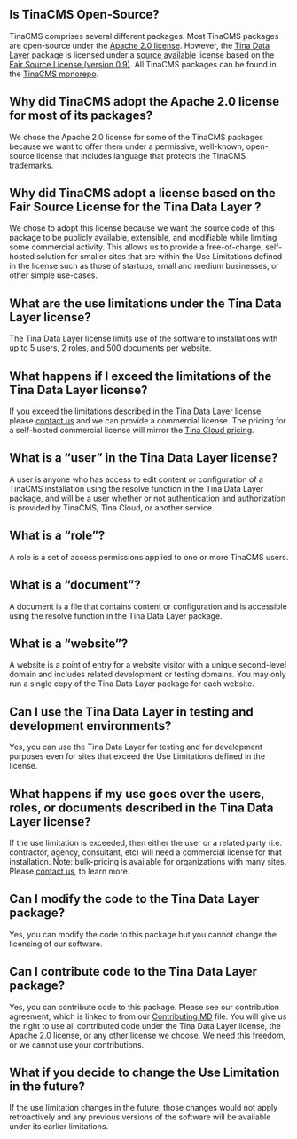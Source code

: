 ## Is TinaCMS Open-Source?
TinaCMS comprises several different packages. Most TinaCMS packages are open-source under the [Apache 2.0 license](https://github.com/tinacms/tinacms/blob/main/LICENSE). However, the [Tina Data Layer](https://github.com/tinacms/tinacms/tree/main/packages/%40tinacms/datalayer) package is licensed under a [source available](https://en.wikipedia.org/wiki/Source-available_software) license based on the [Fair Source License (version 0.9)](https://docs.google.com/document/d/1sEOCR4gvDY0tRVqhXkJMnCKaTuztHSerJnWWh6bWquM/edit#).   All TinaCMS packages can be found in the [TinaCMS monorepo](https://github.com/tinacms/tinacms/tree/main/packages). 

## Why did TinaCMS adopt the Apache 2.0 license for most of its packages? 

We chose the Apache 2.0 license for some of the TinaCMS packages because we want to offer them under a permissive, well-known, open-source license that includes language that protects the TinaCMS trademarks. 

## Why did TinaCMS adopt a license based on the Fair Source License for the Tina Data Layer ? 

We chose to adopt this license because we want the source code of this package to be publicly available, extensible, and modifiable while limiting some commercial activity. This allows us to provide a free-of-charge, self-hosted solution for smaller sites that are within the Use Limitations defined in the license such as those of startups, small and medium businesses, or other simple use-cases. 

## What are the use limitations under the Tina Data Layer license? 

The Tina Data Layer license limits use of the software to installations with up to 5 users, 2 roles, and 500 documents per website. 

## What happens if I exceed the limitations of the Tina Data Layer license? 

If you exceed the limitations described in the Tina Data Layer license, please [contact us](mailto:info@tina.io) and we can provide a commercial license. The pricing for a self-hosted commercial license will mirror the [Tina Cloud pricing](http://tina.io/pricing). 

## What is a “user” in the Tina Data Layer license?

A user is anyone who has access to edit content or configuration of a TinaCMS installation using the resolve function in the Tina Data Layer package, and will be a user whether or not authentication and authorization is provided by TinaCMS, Tina Cloud, or another service.

## What is a “role”? 

A role is a set of access permissions applied to one or more TinaCMS users.

## What is a “document”? 

A document is a file that contains content or configuration and is accessible using the resolve function in the Tina Data Layer package.

## What is a “website”? 

A website is a point of entry for a website visitor with a unique second-level domain and includes related development or testing domains. You may only run a single copy of the Tina Data Layer package for each website.

## Can I use the Tina Data Layer in testing and development environments?

Yes, you can use the Tina Data Layer for testing and for development purposes even for sites that exceed the Use Limitations defined in the license. 

## What happens if my use goes over the users, roles, or documents described in the Tina Data Layer license? 

If the use limitation is exceeded, then either the user or a related party (i.e. contractor, agency, consultant, etc) will need a commercial license for that installation. Note: bulk-pricing is available for organizations with many sites.  Please [contact us](mailto:info@tina.io), to learn more.

## Can I modify the code to the Tina Data Layer package?

Yes, you can modify the code to this package but you cannot change the licensing of our software. 

## Can I contribute code to the Tina Data Layer package?

Yes, you can contribute code to this package. Please see our contribution agreement, which is linked to from our [Contributing.MD](https://github.com/tinacms/tinacms/blob/main/CONTRIBUTING.md) file. You will give us the right to use all  contributed code under the Tina Data Layer license, the Apache 2.0 license, or any other license we choose. We need this freedom, or we cannot use your contributions.

## What if you decide to change the Use Limitation in the future?

If the use limitation changes in the future, those changes would not apply retroactively and any previous versions of the software will be available under its earlier limitations. 
